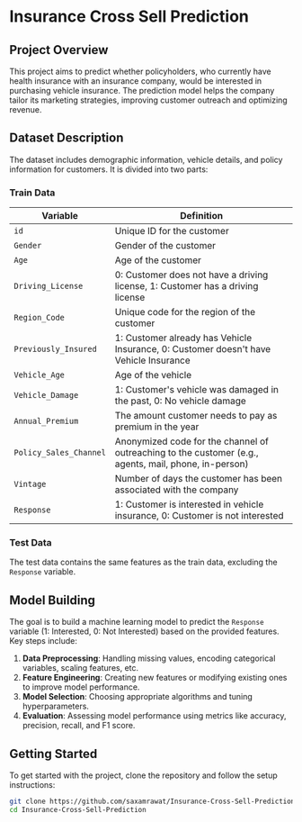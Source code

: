 # Insurance Cross Sell Prediction

## Project Overview

This project aims to predict whether policyholders, who currently have health insurance with an insurance company, would be interested in purchasing vehicle insurance. The prediction model helps the company tailor its marketing strategies, improving customer outreach and optimizing revenue.

## Dataset Description

The dataset includes demographic information, vehicle details, and policy information for customers. It is divided into two parts:

### Train Data

| Variable             | Definition                                                                                          |
|----------------------|-----------------------------------------------------------------------------------------------------|
| `id`                 | Unique ID for the customer                                                                          |
| `Gender`             | Gender of the customer                                                                              |
| `Age`                | Age of the customer                                                                                 |
| `Driving_License`    | 0: Customer does not have a driving license, 1: Customer has a driving license                      |
| `Region_Code`        | Unique code for the region of the customer                                                          |
| `Previously_Insured` | 1: Customer already has Vehicle Insurance, 0: Customer doesn't have Vehicle Insurance               |
| `Vehicle_Age`        | Age of the vehicle                                                                                  |
| `Vehicle_Damage`     | 1: Customer's vehicle was damaged in the past, 0: No vehicle damage                                 |
| `Annual_Premium`     | The amount customer needs to pay as premium in the year                                             |
| `Policy_Sales_Channel` | Anonymized code for the channel of outreaching to the customer (e.g., agents, mail, phone, in-person) |
| `Vintage`            | Number of days the customer has been associated with the company                                    |
| `Response`           | 1: Customer is interested in vehicle insurance, 0: Customer is not interested                      |

### Test Data

The test data contains the same features as the train data, excluding the `Response` variable.

## Model Building

The goal is to build a machine learning model to predict the `Response` variable (1: Interested, 0: Not Interested) based on the provided features. Key steps include:

1. **Data Preprocessing**: Handling missing values, encoding categorical variables, scaling features, etc.
2. **Feature Engineering**: Creating new features or modifying existing ones to improve model performance.
3. **Model Selection**: Choosing appropriate algorithms and tuning hyperparameters.
4. **Evaluation**: Assessing model performance using metrics like accuracy, precision, recall, and F1 score.

## Getting Started

To get started with the project, clone the repository and follow the setup instructions:

```bash
git clone https://github.com/saxamrawat/Insurance-Cross-Sell-Prediction.git
cd Insurance-Cross-Sell-Prediction
